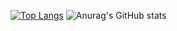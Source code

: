 [![Top Langs](https://github-readme-stats.vercel.app/api/top-langs/?username=Mttgo)](https://github.com/anuraghazra/github-readme-stats)
![Anurag's GitHub stats](https://github-readme-stats.vercel.app/api?username=Mttgo&show_icons=true&theme=dark&icons_color=AC0C2D)
